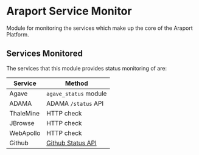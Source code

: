 # Araport Service Monitor

Module for monitoring the services which make up the core of the Araport
Platform.

## Services Monitored

The services that this module provides status monitoring of are:

Service   | Method
--------- | ------
Agave     | `agave_status` module
ADAMA     | ADAMA `/status` API
ThaleMine | HTTP check
JBrowse   | HTTP check
WebApollo | HTTP check
Github    | [Github Status API][1]


[1]: https://status.github.com/api
